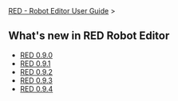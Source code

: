<html>
<head>
<link href="PLUGINS_ROOT/org.robotframework.ide.eclipse.main.plugin.doc.user/help/style.css" rel="stylesheet" type="text/css"/>
</head>
<body>
<a href="RED/../../help/index.html">RED - Robot Editor User Guide</a> &gt; 
    <h2>What's new in RED Robot Editor</h2>
<ul>
<li><a href="RED/../../help/whats_new/0_9_0.html">RED 0.9.0</a>
</li>
<li><a href="RED/../../help/whats_new/0_9_1.html">RED 0.9.1</a>
</li>
<li><a href="RED/../../help/whats_new/0_9_2.html">RED 0.9.2</a>
</li>
<li><a href="RED/../../help/whats_new/0_9_3.html">RED 0.9.3</a>
</li>
<li><a href="RED/../../help/whats_new/0_9_4.html">RED 0.9.4</a>
</li>
</ul>
</body>
</html>